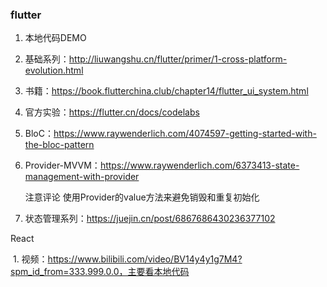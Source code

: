 ### flutter

1. 本地代码DEMO

2. 基础系列：http://liuwangshu.cn/flutter/primer/1-cross-platform-evolution.html

3. 书籍：https://book.flutterchina.club/chapter14/flutter_ui_system.html

4. 官方实验：https://flutter.cn/docs/codelabs

5. BloC：https://www.raywenderlich.com/4074597-getting-started-with-the-bloc-pattern

6. Provider-MVVM：https://www.raywenderlich.com/6373413-state-management-with-provider

   注意评论 使用Provider的value方法来避免销毁和重复初始化

7. 状态管理系列：https://juejin.cn/post/6867686430236377102



React

​	1. 视频：https://www.bilibili.com/video/BV14y4y1g7M4?spm_id_from=333.999.0.0，主要看本地代码